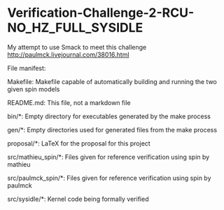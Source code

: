 # Verification-Challenge-2-RCU-NO_HZ_FULL_SYSIDLE
My attempt to use Smack to meet this challenge http://paulmck.livejournal.com/38016.html

File manifest:

Makefile:
	Makefile capable of automatically building and running the two given
	spin models

README.md:
	This file, not a markdown file
	
bin/*:
	Empty directory for executables generated by the make process

gen/*:
	Empty directories used for generated files from the make process

proposal/*:
	LaTeX for the proposal for this project
	
src/mathieu_spin/*:
	Files given for reference verification using spin by mathieu

src/paulmck_spin/*:
	Files given for reference verification using spin by paulmck

src/sysidle/*:
	Kernel code being formally verified



